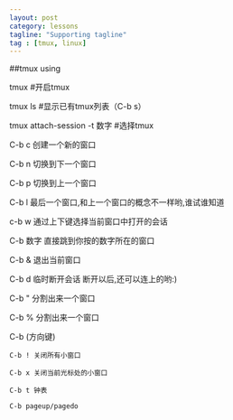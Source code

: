 ```yaml
---
layout: post
category: lessons
tagline: "Supporting tagline"
tag : [tmux, linux]
---
```


##tmux using

tmux #开启tmux

tmux ls #显示已有tmux列表（C-b s）

tmux attach-session -t 数字 #选择tmux

C-b c 创建一个新的窗口

C-b n 切换到下一个窗口

C-b p 切换到上一个窗口

C-b l 最后一个窗口,和上一个窗口的概念不一样哟,谁试谁知道

c-b w 通过上下键选择当前窗口中打开的会话

C-b 数字 直接跳到你按的数字所在的窗口

C-b & 退出当前窗口

C-b d 临时断开会话 断开以后,还可以连上的哟:)

C-b " 分割出来一个窗口

C-b % 分割出来一个窗口

C-b (方向键)

    C-b ! 关闭所有小窗口

    C-b x 关闭当前光标处的小窗口

    C-b t 钟表

    C-b pageup/pagedo
